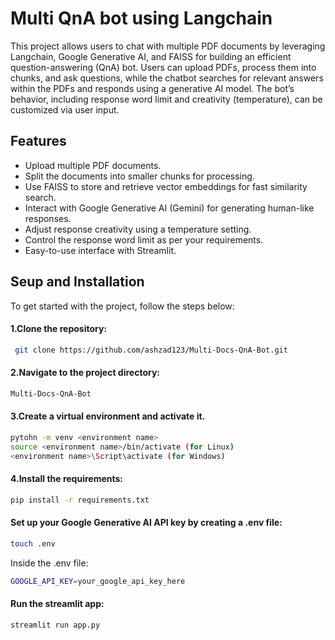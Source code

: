 
# Multi QnA bot using Langchain

This project allows users to chat with multiple PDF documents by leveraging Langchain, Google Generative AI, and FAISS for building an efficient question-answering (QnA) bot. Users can upload PDFs, process them into chunks, and ask questions, while the chatbot searches for relevant answers within the PDFs and responds using a generative AI model. The bot’s behavior, including response word limit and creativity (temperature), can be customized via user input.
## Features

- Upload multiple PDF documents.
- Split the documents into smaller chunks for processing.
- Use FAISS to store and retrieve vector embeddings for fast similarity search.
- Interact with Google Generative AI (Gemini) for generating human-like responses.
- Adjust response creativity using a temperature setting.
- Control the response word limit as per your requirements.
- Easy-to-use interface with Streamlit.


## Seup and Installation
To get started with the project, follow the steps below:

#### 1.Clone the repository:


```bash
 git clone https://github.com/ashzad123/Multi-Docs-QnA-Bot.git
 ```


#### 2.Navigate to the project directory:
```bash
Multi-Docs-QnA-Bot
```
#### 3.Create a virtual environment and activate it.
```bash
pytohn -m venv <environment name>
source <environment name>/bin/activate (for Linux)
<environment name>\Script\activate (for Windows)
```
#### 4.Install the requirements:
```bash
pip install -r requirements.txt
```

#### Set up your Google Generative AI API key by creating a .env file:

```bash 
touch .env
```
Inside the .env file:
```bash
GOOGLE_API_KEY=your_google_api_key_here
```

#### Run the streamlit app:
```bash 
streamlit run app.py
```

